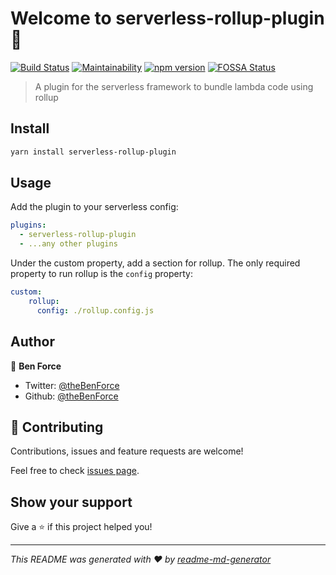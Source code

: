 # Welcome to serverless-rollup-plugin 👋

[![Build Status](https://travis-ci.org/drg-adaptive/serverless-rollup-plugin.svg)](https://travis-ci.org/drg-adaptive/serverless-rollup-plugin)
[![Maintainability](https://api.codeclimate.com/v1/badges/79e200bf72d884691c7a/maintainability)](https://codeclimate.com/github/drg-adaptive/serverless-rollup-plugin/maintainability)
[![npm version](https://badge.fury.io/js/serverless-rollup-plugin.svg)](https://badge.fury.io/js/serverless-rollup-plugin)
[![FOSSA Status](https://app.fossa.com/api/projects/git%2Bgithub.com%2Fdrg-adaptive%2Fserverless-rollup-plugin.svg?type=shield)](https://app.fossa.com/projects/git%2Bgithub.com%2Fdrg-adaptive%2Fserverless-rollup-plugin?ref=badge_shield)

> A plugin for the serverless framework to bundle lambda code using rollup

## Install

```sh
yarn install serverless-rollup-plugin
```

## Usage
Add the plugin to your serverless config:
```yaml
plugins:
  - serverless-rollup-plugin
  - ...any other plugins
```

Under the custom property, add a section for rollup. The only required property to run rollup is the `config` property:
```yaml
custom:
    rollup:
      config: ./rollup.config.js
```

## Author

👤 **Ben Force**

* Twitter: [@theBenForce](https://twitter.com/theBenForce)
* Github: [@theBenForce](https://github.com/theBenForce)

## 🤝 Contributing

Contributions, issues and feature requests are welcome!

Feel free to check [issues page](https://github.com/drg-adaptive/serverless-rollup-plugin/issues).

## Show your support

Give a ⭐️ if this project helped you!


***
_This README was generated with ❤️ by [readme-md-generator](https://github.com/kefranabg/readme-md-generator)_